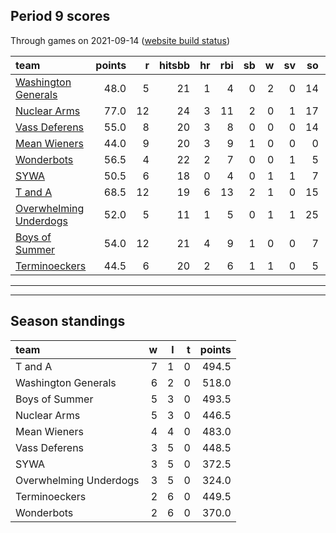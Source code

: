

## Period 9 scores

Through games on 2021-09-14 ([website build status](https://github.com/brian-bot/pl-site/actions))


|team                                              | points|  r| hitsbb| hr| rbi| sb|  w| sv| so|    era|  whip|
|:-------------------------------------------------|------:|--:|------:|--:|---:|--:|--:|--:|--:|------:|-----:|
|[Washington Generals](./washingtongenerals)       |   48.0|  5|     21|  1|   4|  0|  2|  0| 14|  3.724| 1.138|
|[Nuclear Arms](./nucleararms)                     |   77.0| 12|     24|  3|  11|  2|  0|  1| 17|  3.176| 1.235|
|[Vass Deferens](./vassdeferens)                   |   55.0|  8|     20|  3|   8|  0|  0|  0| 14|  2.382| 0.971|
|[Mean Wieners](./meanwieners)                     |   44.0|  9|     20|  3|   9|  1|  0|  0|  0| 20.250| 2.250|
|[Wonderbots](./wonderbots)                        |   56.5|  4|     22|  2|   7|  0|  0|  1|  5|  0.000| 0.250|
|[SYWA](./sywa)                                    |   50.5|  6|     18|  0|   4|  0|  1|  1|  7|  1.125| 0.500|
|[T and A](./tanda)                                |   68.5| 12|     19|  6|  13|  2|  1|  0| 15|  6.279| 1.674|
|[Overwhelming Underdogs](./overwhelmingunderdogs) |   52.0|  5|     11|  1|   5|  0|  1|  1| 25|  3.253| 0.723|
|[Boys of Summer](./boysofsummer)                  |   54.0| 12|     21|  4|   9|  1|  0|  0|  7|  8.308| 3.000|
|[Terminoeckers](./terminoeckers)                  |   44.5|  6|     20|  2|   6|  1|  1|  0|  5|  7.200| 1.800|

* * *
* * *

## Season standings


|team                   |  w|  l|  t| points|
|:----------------------|--:|--:|--:|------:|
|T and A                |  7|  1|  0|  494.5|
|Washington Generals    |  6|  2|  0|  518.0|
|Boys of Summer         |  5|  3|  0|  493.5|
|Nuclear Arms           |  5|  3|  0|  446.5|
|Mean Wieners           |  4|  4|  0|  483.0|
|Vass Deferens          |  3|  5|  0|  448.5|
|SYWA                   |  3|  5|  0|  372.5|
|Overwhelming Underdogs |  3|  5|  0|  324.0|
|Terminoeckers          |  2|  6|  0|  449.5|
|Wonderbots             |  2|  6|  0|  370.0|


